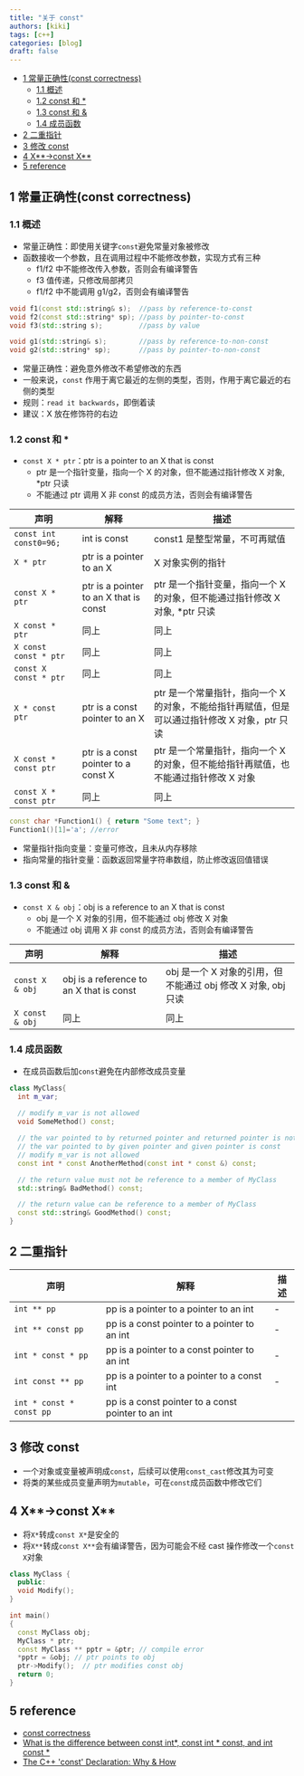 ```yaml
---
title: "关于 const"
authors: [kiki]
tags: [c++]
categories: [blog]
draft: false
---
```


- [1 常量正确性(const correctness)](#1-%e5%b8%b8%e9%87%8f%e6%ad%a3%e7%a1%ae%e6%80%a7const-correctness)
  - [1.1 概述](#11-%e6%a6%82%e8%bf%b0)
  - [1.2 const 和 *](#12-const-%e5%92%8c)
  - [1.3 const 和 &](#13-const-%e5%92%8c)
  - [1.4 成员函数](#14-%e6%88%90%e5%91%98%e5%87%bd%e6%95%b0)
- [2 二重指针](#2-%e4%ba%8c%e9%87%8d%e6%8c%87%e9%92%88)
- [3 修改 const](#3-%e4%bf%ae%e6%94%b9-const)
- [4 X**->const X**](#4-x-const-x)
- [5 reference](#5-reference)

## 1 常量正确性(const correctness)

### 1.1 概述

- 常量正确性：即使用关键字`const`避免常量对象被修改
- 函数接收一个参数，且在调用过程中不能修改参数，实现方式有三种
  - f1/f2 中不能修改传入参数，否则会有编译警告
  - f3 值传递，只修改局部拷贝
  - f1/f2 中不能调用 g1/g2，否则会有编译警告

```cpp
void f1(const std::string& s);  //pass by reference-to-const
void f2(const std::string* sp); //pass by pointer-to-const
void f3(std::string s);         //pass by value

void g1(std::string& s);        //pass by reference-to-non-const
void g2(std::string* sp);       //pass by pointer-to-non-const
```

- 常量正确性：避免意外修改不希望修改的东西
- 一般来说，`const` 作用于离它最近的左侧的类型，否则，作用于离它最近的右侧的类型
- 规则：`read it backwards`，即倒着读
- 建议：X 放在修饰符的右边

### 1.2 const 和 *

- `const X * ptr`：ptr is a pointer to an X that is const
  - ptr 是一个指针变量，指向一个 X 的对象，但不能通过指针修改 X 对象, *ptr 只读
  - 不能通过 ptr 调用 X 非 const 的成员方法，否则会有编译警告

| 声明 | 解释 | 描述 |
| --- | --- | --- |
| `const int const0=96;` | int is const | const1 是整型常量，不可再赋值 |
| `X * ptr` | ptr is a pointer to an X | X 对象实例的指针 |
| `const X * ptr` | ptr is a pointer to an X that is const | ptr 是一个指针变量，指向一个 X 的对象，但不能通过指针修改 X 对象, *ptr 只读 |
| `X const * ptr` | 同上 | 同上 |
| `X const const * ptr` | 同上 | 同上 |
| `const X const * ptr` | 同上 | 同上 |
| `X * const ptr` | ptr is a const pointer to an X | ptr 是一个常量指针，指向一个 X 的对象，不能给指针再赋值，但是可以通过指针修改 X 对象，ptr 只读 |
| `X const * const ptr` | ptr is a const pointer to a const X | ptr 是一个常量指针，指向一个 X 的对象，但不能给指针再赋值，也不能通过指针修改 X 对象 |
| `const X * const ptr` | 同上 | 同上 |

```cpp
const char *Function1() { return "Some text"; }
Function1()[1]='a'; //error
```

- 常量指针指向变量：变量可修改，且未从内存移除
- 指向常量的指针变量：函数返回常量字符串数组，防止修改返回值错误

### 1.3 const 和 &

- `const X & obj`：obj is a reference to an X that is const
  - obj 是一个 X 对象的引用，但不能通过 obj 修改 X 对象
  - 不能通过 obj 调用 X 非 const 的成员方法，否则会有编译警告

| 声明 | 解释 | 描述 |
| --- | --- | --- |
| `const X & obj` | obj is a reference to an X that is const | obj 是一个 X 对象的引用，但不能通过 obj 修改 X 对象, obj 只读 |
| `X const & obj` | 同上 | 同上 |

### 1.4 成员函数

- 在成员函数后加`const`避免在内部修改成员变量

```cpp
class MyClass{
  int m_var;
  
  // modify m_var is not allowed
  void SomeMethod() const;

  // the var pointed to by returned pointer and returned pointer is not allowed to altered
  // the var pointed to by given pointer and given pointer is const
  // modify m_var is not allowed
  const int * const AnotherMethod(const int * const &) const;

  // the return value must not be reference to a member of MyClass
  std::string& BadMethod() const;

  // the return value can be reference to a member of MyClass
  const std::string& GoodMethod() const;
}
```

## 2 二重指针

| 声明 | 解释 | 描述 |
| --- | --- | --- |
| `int ** pp` | pp is a pointer to a pointer to an int | - |
| `int ** const pp` | pp is a const pointer to a pointer to an int | - |
| `int * const * pp` | pp is a pointer to a const pointer to an int | - |
| `int const ** pp` | pp is a pointer to a pointer to a const int | - |
| `int * const * const pp` | pp is a const pointer to a const pointer to an int |

## 3 修改 const

- 一个对象或变量被声明成`const`，后续可以使用`const_cast`修改其为可变
- 将类的某些成员变量声明为`mutable`，可在`const`成员函数中修改它们

## 4 X**->const X**

- 将`X*`转成`const X*`是安全的
- 将`X**`转成`const X**`会有编译警告，因为可能会不经 cast 操作修改一个`const X`对象

```cpp
class MyClass {
  public:
  void Modify();
}

int main()
{
  const MyClass obj;
  MyClass * ptr;
  const MyClass ** pptr = &ptr; // compile error
  *pptr = &obj; // ptr points to obj
  ptr->Modify();  // ptr modifies const obj
  return 0;
}
```

## 5 reference

- [const correctness](https://isocpp.org/wiki/faq/const-correctness)
- [What is the difference between const int\*, const int \* const, and int const \*](https://stackoverflow.com/questions/1143262/what-is-the-difference-between-const-int-const-int-const-and-int-const)
- [The C++ 'const' Declaration: Why & How](http://duramecho.com/ComputerInformation/WhyHowCppConst.html)
